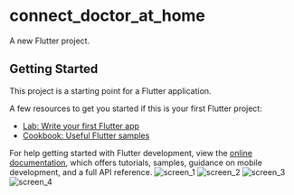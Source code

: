 # connect_doctor_at_home

A new Flutter project.

## Getting Started

This project is a starting point for a Flutter application.

A few resources to get you started if this is your first Flutter project:

- [Lab: Write your first Flutter app](https://docs.flutter.dev/get-started/codelab)
- [Cookbook: Useful Flutter samples](https://docs.flutter.dev/cookbook)

For help getting started with Flutter development, view the
[online documentation](https://docs.flutter.dev/), which offers tutorials,
samples, guidance on mobile development, and a full API reference.
![screen_1](https://github.com/SaurabhJais26/Connect-Doctor_at_Home/assets/86867938/4f52a6f0-5cbb-45fe-8972-3d028af074fa)
![screen_2](https://github.com/SaurabhJais26/Connect-Doctor_at_Home/assets/86867938/51281f0b-e756-49f3-a25f-0092c1ee6392)
![screen_3](https://github.com/SaurabhJais26/Connect-Doctor_at_Home/assets/86867938/c4a4a888-4a8f-4079-8b90-abf5610b1ca7)
![screen_4](https://github.com/SaurabhJais26/Connect-Doctor_at_Home/assets/86867938/6e102162-e9de-4c9e-b397-461a6828184a)
